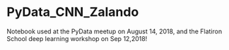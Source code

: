# PyData_CNN_Zalando

Notebook used at the PyData meetup on August 14, 2018, and the Flatiron School deep learning workshop on Sep 12,2018!
